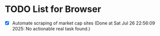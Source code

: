 # TODO List for Browser

- [x] Automate scraping of market cap sites  (Done at Sat Jul 26 22:56:09 2025: No actionable real task found.)